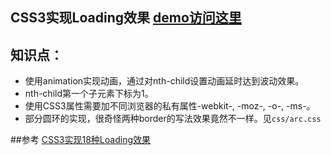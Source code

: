 ## CSS3实现Loading效果  [demo访问这里](http://kad0108.github.io/Html5/loading/)

## 知识点：
* 使用animation实现动画，通过对nth-child设置动画延时达到波动效果。
* nth-child第一个子元素下标为1。
* 使用CSS3属性需要加不同浏览器的私有属性-webkit-, -moz-, -o-, -ms-。
* 部分圆环的实现，很奇怪两种border的写法效果竟然不一样。见```css/arc.css```

##参考
[CSS3实现18种Loading效果](http://www.igooda.cn/jzjl/201601211051.html)